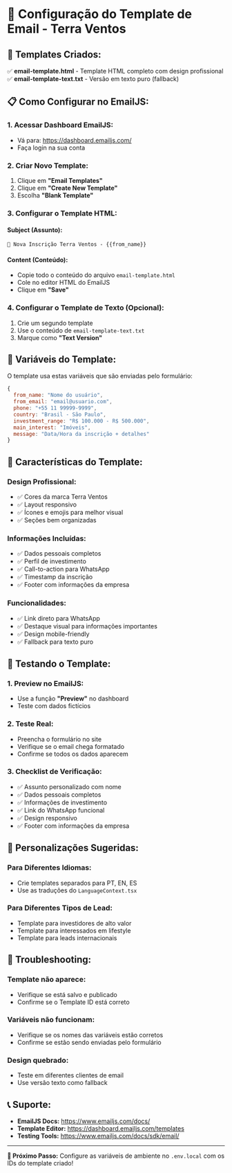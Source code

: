 # 📧 Configuração do Template de Email - Terra Ventos

## 🎯 **Templates Criados:**

✅ **email-template.html** - Template HTML completo com design profissional
✅ **email-template-text.txt** - Versão em texto puro (fallback)

## 📋 **Como Configurar no EmailJS:**

### **1. Acessar Dashboard EmailJS:**

- Vá para: https://dashboard.emailjs.com/
- Faça login na sua conta

### **2. Criar Novo Template:**

1. Clique em **"Email Templates"**
2. Clique em **"Create New Template"**
3. Escolha **"Blank Template"**

### **3. Configurar o Template HTML:**

#### **Subject (Assunto):**

```
🎯 Nova Inscrição Terra Ventos - {{from_name}}
```

#### **Content (Conteúdo):**

- Copie todo o conteúdo do arquivo `email-template.html`
- Cole no editor HTML do EmailJS
- Clique em **"Save"**

### **4. Configurar o Template de Texto (Opcional):**

1. Crie um segundo template
2. Use o conteúdo de `email-template-text.txt`
3. Marque como **"Text Version"**

## 🔧 **Variáveis do Template:**

O template usa estas variáveis que são enviadas pelo formulário:

```javascript
{
  from_name: "Nome do usuário",
  from_email: "email@usuario.com",
  phone: "+55 11 99999-9999",
  country: "Brasil - São Paulo",
  investment_range: "R$ 100.000 - R$ 500.000",
  main_interest: "Imóveis",
  message: "Data/Hora da inscrição + detalhes"
}
```

## 🎨 **Características do Template:**

### **Design Profissional:**

- ✅ Cores da marca Terra Ventos
- ✅ Layout responsivo
- ✅ Ícones e emojis para melhor visual
- ✅ Seções bem organizadas

### **Informações Incluídas:**

- ✅ Dados pessoais completos
- ✅ Perfil de investimento
- ✅ Call-to-action para WhatsApp
- ✅ Timestamp da inscrição
- ✅ Footer com informações da empresa

### **Funcionalidades:**

- ✅ Link direto para WhatsApp
- ✅ Destaque visual para informações importantes
- ✅ Design mobile-friendly
- ✅ Fallback para texto puro

## 🚀 **Testando o Template:**

### **1. Preview no EmailJS:**

- Use a função **"Preview"** no dashboard
- Teste com dados fictícios

### **2. Teste Real:**

- Preencha o formulário no site
- Verifique se o email chega formatado
- Confirme se todos os dados aparecem

### **3. Checklist de Verificação:**

- ✅ Assunto personalizado com nome
- ✅ Dados pessoais completos
- ✅ Informações de investimento
- ✅ Link do WhatsApp funcional
- ✅ Design responsivo
- ✅ Footer com informações da empresa

## 📱 **Personalizações Sugeridas:**

### **Para Diferentes Idiomas:**

- Crie templates separados para PT, EN, ES
- Use as traduções do `LanguageContext.tsx`

### **Para Diferentes Tipos de Lead:**

- Template para investidores de alto valor
- Template para interessados em lifestyle
- Template para leads internacionais

## 🔧 **Troubleshooting:**

### **Template não aparece:**

- Verifique se está salvo e publicado
- Confirme se o Template ID está correto

### **Variáveis não funcionam:**

- Verifique se os nomes das variáveis estão corretos
- Confirme se estão sendo enviadas pelo formulário

### **Design quebrado:**

- Teste em diferentes clientes de email
- Use versão texto como fallback

## 📞 **Suporte:**

- **EmailJS Docs:** https://www.emailjs.com/docs/
- **Template Editor:** https://dashboard.emailjs.com/templates
- **Testing Tools:** https://www.emailjs.com/docs/sdk/email/

---

**🎯 Próximo Passo:** Configure as variáveis de ambiente no `.env.local` com os IDs do template criado!
